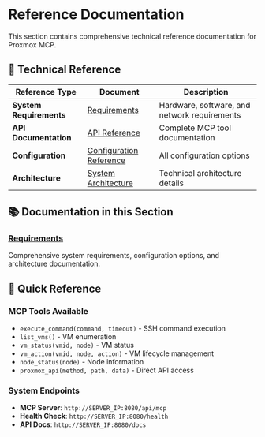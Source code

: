 # Reference Documentation

This section contains comprehensive technical reference documentation for Proxmox MCP.

## 📖 Technical Reference

| Reference Type | Document | Description |
|----------------|----------|-------------|
| **System Requirements** | [Requirements](requirements.md) | Hardware, software, and network requirements |
| **API Documentation** | [API Reference](../integration/claude-code-setup.md#api) | Complete MCP tool documentation |
| **Configuration** | [Configuration Reference](requirements.md#configuration) | All configuration options |
| **Architecture** | [System Architecture](requirements.md#architecture) | Technical architecture details |

## 📚 Documentation in this Section

### [Requirements](requirements.md)
Comprehensive system requirements, configuration options, and architecture documentation.

## 🔧 Quick Reference

### MCP Tools Available
- `execute_command(command, timeout)` - SSH command execution
- `list_vms()` - VM enumeration
- `vm_status(vmid, node)` - VM status
- `vm_action(vmid, node, action)` - VM lifecycle management
- `node_status(node)` - Node information
- `proxmox_api(method, path, data)` - Direct API access

### System Endpoints
- **MCP Server**: `http://SERVER_IP:8080/api/mcp`
- **Health Check**: `http://SERVER_IP:8080/health`
- **API Docs**: `http://SERVER_IP:8080/docs`